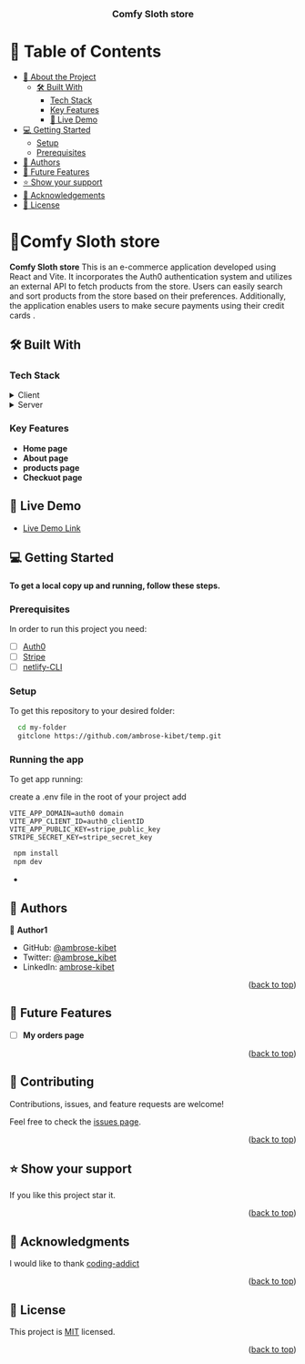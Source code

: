 <a name="readme-top"></a>

<div align="center">

  <br/>

  <h3><b>Comfy Sloth store </b></h3>

</div>

<!-- TABLE OF CONTENTS -->

# 📗 Table of Contents

- [📖 About the Project](#about-project)
  - [🛠 Built With](#built-with)
    - [Tech Stack](#tech-stack)
    - [Key Features](#key-features)
    - [🚀 Live Demo](#live-demo)
- [💻 Getting Started](#getting-started)
  - [Setup](#setup)
  - [Prerequisites](#prerequisites)
- [👥 Authors](#authors)
- [🔭 Future Features](#future-features)
- [⭐️ Show your support](#support)
- [🙏 Acknowledgements](#acknowledgements)
- [📝 License](#license)

<!-- PROJECT DESCRIPTION -->

# 📖Comfy Sloth store <a name="about-project"></a>

**Comfy Sloth store** This is an e-commerce application developed using React and Vite. It incorporates the Auth0 authentication system and utilizes an external API to fetch products from the store. Users can easily search and sort products from the store based on their preferences. Additionally, the application enables users to make secure payments using their credit cards .

## 🛠 Built With <a name="built-with"></a>

### Tech Stack <a name="tech-stack"></a>

<details>
  <summary>Client</summary>
  <ul> 
   <li><a href="https://react.dev/">React js</a></li>
    <li><a href="https://vitejs.dev/">Vite</a></li>
  </ul>
 
</details>
<details>
 <summary>Server</summary>
  <ul> 
   <li><a href="https://www.netlify.com/products/functions/">Netlify functions</a></li>
 
  </ul>
  </details>

<!-- Features -->

### Key Features <a name="key-features"></a>

- **Home page**
- **About page**
- **products page**
- **Checkuot page**

## 🚀 Live Demo <a name="live-demo"></a>

- [Live Demo Link](https://king-julien.netlify.app/)

<!-- GETTING STARTED -->

## 💻 Getting Started <a name="getting-started"></a>

#### To get a local copy up and running, follow these steps.

### Prerequisites

In order to run this project you need:

- [ ] [Auth0](https://auth0.com/)
- [ ] [Stripe](https://stripe.com/docs/payments/quickstart)
- [ ] [netlify-CLI ](https://www.npmjs.com/package/netlify-cli)

<!--
Example command:

```sh
 gem install rails
```
 -->

### Setup

To get this repository to your desired folder:

```sh
  cd my-folder
  gitclone https://github.com/ambrose-kibet/temp.git
```

### Running the app

To get app running:

create a .env file in the root of your project
add

```
VITE_APP_DOMAIN=auth0 domain
VITE_APP_CLIENT_ID=auth0_clientID
VITE_APP_PUBLIC_KEY=stripe_public_key
STRIPE_SECRET_KEY=stripe_secret_key
```

```sh
 npm install
 npm dev
```

- <!-- AUTHORS -->

## 👥 Authors <a name="authors"></a>

👤 **Author1**

- GitHub: [@ambrose-kibet](https://github.com/ambrose-kibet)
- Twitter: [@ambrose_kibet](https://twitter.com/ambrose_kibet)
- LinkedIn: [ambrose-kibet](https://www.linkedin.com/in/ambrose-kibet-56a791122/)

<p align="right">(<a href="#readme-top">back to top</a>)</p>

<!-- FUTURE FEATURES -->

## 🔭 Future Features <a name="future-features"></a>

- [ ] **My orders page**

<p align="right">(<a href="#readme-top">back to top</a>)</p>

<!-- CONTRIBUTING -->

## 🤝 Contributing <a name="contributing"></a>

Contributions, issues, and feature requests are welcome!

Feel free to check the [issues page](../../issues/).

<p align="right">(<a href="#readme-top">back to top</a>)</p>

<!-- SUPPORT -->

## ⭐️ Show your support <a name="support"></a>

If you like this project star it.

<p align="right">(<a href="#readme-top">back to top</a>)</p>

<!-- ACKNOWLEDGEMENTS -->

## 🙏 Acknowledgments <a name="acknowledgements"></a>

I would like to thank [coding-addict](https://www.youtube.com/c/CodingAddict/playlists)

<p align="right">(<a href="#readme-top">back to top</a>)</p>

<!-- LICENSE -->

## 📝 License <a name="license"></a>

This project is [MIT](./LICENSE) licensed.

<p align="right">(<a href="#readme-top">back to top</a>)</p>
